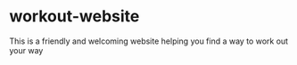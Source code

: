 # workout-website
This is a friendly and welcoming website helping you find a way to work out your way
